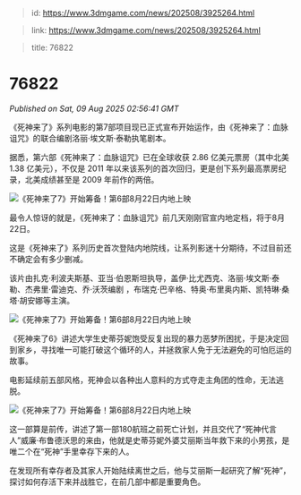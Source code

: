 > id: https://www.3dmgame.com/news/202508/3925264.html

> link: https://www.3dmgame.com/news/202508/3925264.html

> title: 76822

# 76822
_Published on Sat, 09 Aug 2025 02:56:41 GMT_

《死神来了》系列电影的第7部项目现已正式宣布开始运作，由《死神来了：血脉诅咒》的联合编剧洛丽·埃文斯·泰勒执笔剧本。

据悉，第六部《死神来了：血脉诅咒》已在全球收获 2.86 亿美元票房（其中北美 1.38 亿美元），不仅是 2011 年以来该系列的首次回归，更是创下系列最高票房纪录，北美成绩甚至是 2009 年前作的两倍。

![《死神来了7》开始筹备！第6部8月22日内地上映](https://img.3dmgame.com/uploads/images/news/20250809/1754708176_605116.jpg)

最令人惊讶的就是，《死神来了：血脉诅咒》前几天刚刚官宣内地定档，将于8月22日。

这是《死神来了》系列历史首次登陆内地院线，让系列影迷十分期待，不过目前还不确定会有多少删减。

该片由扎克·利波夫斯基、亚当·伯恩斯坦执导，盖伊·比尤西克、洛丽·埃文斯·泰勒、杰弗里·雷迪克、乔·沃茨编剧 ，布瑞克·巴辛格、特奥·布里奥内斯、凯特琳·桑塔·胡安娜等主演。

![《死神来了7》开始筹备！第6部8月22日内地上映](https://img.3dmgame.com/uploads/images/news/20250809/1754708183_366791.jpg)

《死神来了6》讲述大学生史蒂芬妮饱受反复出现的暴力恶梦所困扰，于是决定回到家乡，寻找唯一可能打破这个循环的人，并拯救家人免于无法避免的可怕厄运的故事。

电影延续前五部风格，死神会以各种出人意料的方式夺走主角团的性命，无法逃脱。

![《死神来了7》开始筹备！第6部8月22日内地上映](https://img.3dmgame.com/uploads/images/news/20250809/1754708189_656450.jpg)

这一部算是前传，讲述了第一部180航班之前死亡计划，并且交代了“死神代言人”威廉·布鲁德沃思的来由，他就是史蒂芬妮外婆艾丽斯当年救下来的小男孩，是唯二个在“死神”手里幸存下来的人。

在发现所有幸存者及其家人开始陆续离世之后，他与艾丽斯一起研究了解“死神”，探讨如何存活下来并战胜它，在前几部中都是重要角色。
